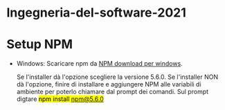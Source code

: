 # Ingegneria-del-software-2021

# Setup NPM
- Windows: 
    Scaricare npm da [NPM download per windows](https://docs.npmjs.com/downloading-and-installing-node-js-and-npm#windows-node-version-managers).
    
    Se l'installer dà l'opzione scegliere la versione 5.6.0. 
    Se l'installer NON dà l'opzione, finire di installare e aggiungere NPM alle variabili di ambiente per poterlo chiamare dal prompt dei comandi. Sul prompt digtare <mark>npm install npm@5.6.0</mark>
